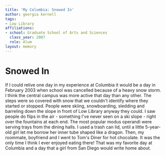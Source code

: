 ```yaml
---
title: 'My Columbia: Snowed In'
author: georgia kernell
tags:
- Low Library
affiliations:
- school: Graduate School of Arts and Sciences
  class_year: 2007
  role: Alum
layout: memory
---
```


# Snowed In

If I could relive one day in my experience at Columbia it would be a day in February 2003 when school was cancelled because of a heavy snow storm.  I think the central campus was more active that day than any other.  The steps were so covered with snow that we couldn't identify where they started or stopped.  People were skiing, snowboarding, sledding and barreling down the slope in front of Low Library anyway they could.  I saw people do flips in the air - something I've never seen on a ski slope - right over the fountains at each end.  The most popular modus operandi were serving trays from the dining halls.  I used a trash can lid, until a little 5-year-old girl let me borrow her inner tube shaped like a dragon.  Then, my roommate, boyfriend and I went to Tom's Diner for hot chocolate.  It was the only time I think I ever enjoyed eating there!  That was my favorite day at Columbia and a day that a girl from San Diego would write home about.

